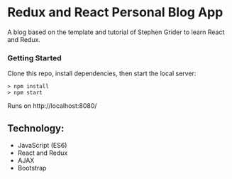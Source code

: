 # Redux and React Personal Blog App

A blog based on the template and tutorial of Stephen Grider to learn React and Redux.


### Getting Started

Clone this repo, install dependencies, then start the local server:

```
> npm install
> npm start

```

Runs on http://localhost:8080/

## Technology:
* JavaScript (ES6)
* React and Redux
* AJAX
* Bootstrap



